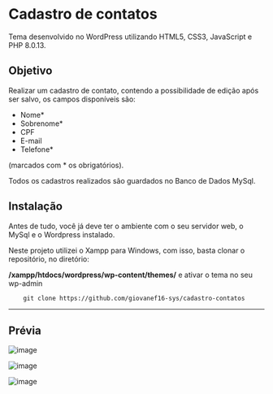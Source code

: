 # Cadastro de contatos
Tema desenvolvido no WordPress utilizando HTML5, CSS3, JavaScript e PHP 8.0.13.

## Objetivo
Realizar um cadastro de contato, contendo a possibilidade de edição após ser salvo, os campos disponíveis são: 

- Nome*
- Sobrenome*
- CPF
- E-mail
- Telefone*

(marcados com * os obrigatórios).

Todos os cadastros realizados são guardados no Banco de Dados MySql.

## Instalação

Antes de tudo, você já deve ter o ambiente com o seu servidor web, o MySql e o Wordpress instalado. 

Neste projeto utilizei o Xampp para Windows, com isso, basta clonar o repositório, no diretório:

**/xampp/htdocs/wordpress/wp-content/themes/** e ativar o tema no seu wp-admin

        git clone https://github.com/giovanef16-sys/cadastro-contatos
<hr>

## Prévia

![image](https://user-images.githubusercontent.com/63614241/168320831-f83458ae-d8a4-4b83-a138-b96db02bc282.png)

![image](https://user-images.githubusercontent.com/63614241/168320904-2a87865b-9bfa-4ea4-9860-e09c0dc8e0bc.png)

![image](https://user-images.githubusercontent.com/63614241/168321107-6688529e-2b3f-4d6f-88bc-8f31cfa38034.png)

